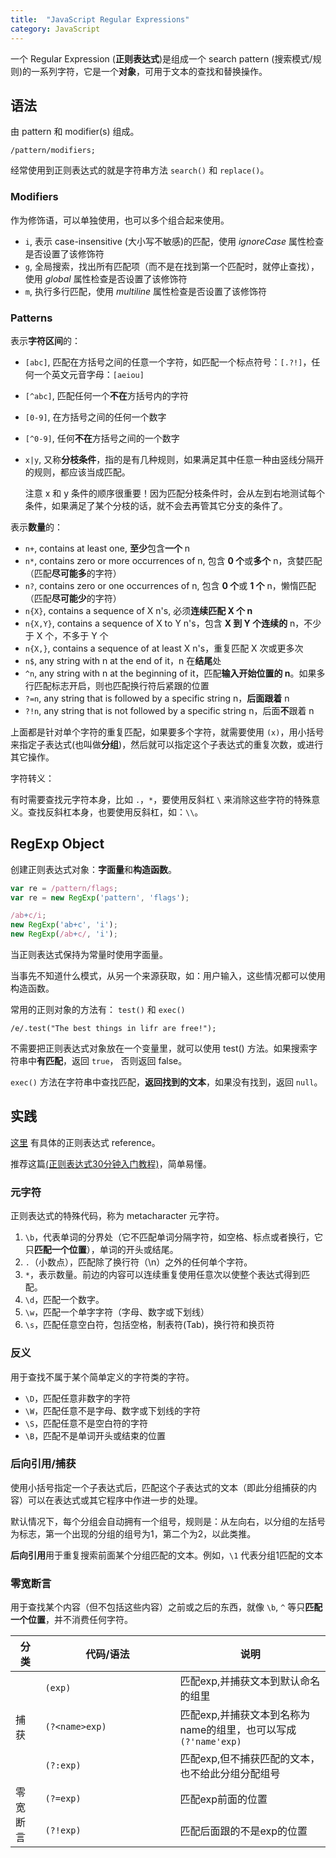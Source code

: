 ```yaml
---
title:  "JavaScript Regular Expressions"
category: JavaScript
---
```

一个 Regular Expression (**正则表达式**)是组成一个 search pattern (搜索模式/规则)的一系列字符，它是一个**对象**，可用于文本的查找和替换操作。

## 语法

由 pattern 和 modifier(s) 组成。

    /pattern/modifiers;

经常使用到正则表达式的就是字符串方法 `search()` 和 `replace()`。

<!--more-->

### Modifiers

作为修饰语，可以单独使用，也可以多个组合起来使用。

+ `i`, 表示 case-insensitive (大小写不敏感)的匹配，使用 _ignoreCase_ 属性检查是否设置了该修饰符
+ `g`, 全局搜索，找出所有匹配项（而不是在找到第一个匹配时，就停止查找），使用 _global_ 属性检查是否设置了该修饰符
+ `m`, 执行多行匹配，使用 _multiline_ 属性检查是否设置了该修饰符

### Patterns

表示**字符区间**的：

+ `[abc]`, 匹配在方括号之间的任意一个字符，如匹配一个标点符号：`[.?!]`，任何一个英文元音字母：`[aeiou]`
+ `[^abc]`, 匹配任何一个**不在**方括号内的字符
+ `[0-9]`, 在方括号之间的任何一个数字
+ `[^0-9]`, 任何**不在**方括号之间的一个数字
+ `x|y`, 又称**分枝条件**，指的是有几种规则，如果满足其中任意一种由竖线分隔开的规则，都应该当成匹配。

    注意 x 和 y 条件的顺序很重要！因为匹配分枝条件时，会从左到右地测试每个条件，如果满足了某个分枝的话，就不会去再管其它分支的条件了。

表示**数量**的：

+ `n+`, contains at least one, **至少**包含**一个** n
+ `n*`, contains zero or more occurrences of n, 包含 **0 个**或**多个** n，贪婪匹配（匹配**尽可能多**的字符）
+ `n?`, contains zero or one occurrences of n, 包含 **0 个**或 **1 个** n，懒惰匹配（匹配**尽可能少**的字符）
+ `n{X}`, contains a sequence of X n's, 必须**连续匹配 X 个 n**
+ `n{X,Y}`, contains a sequence of X to Y n's，包含 **X 到 Y 个连续的** n，不少于 X 个，不多于 Y 个
+ `n{X,}`, contains a sequence of at least X n's，重复匹配 X 次或更多次
+ `n$`, any string with n at the end of it，n 在**结尾**处
+ `^n`, any string with n at the beginning of it，匹配**输入开始位置的 n**。<span class="t-blue">如果多行匹配标志开启，则也匹配换行符后紧跟的位置</span>
+ `?=n`, any string that is followed by a specific string n，**后面跟着** n
+ `?!n`, any string that is not followed by a specific string n，后面**不**跟着 n

上面都是针对单个字符的重复匹配，如果要多个字符，就需要使用 `(x)`，用小括号来指定子表达式(也叫做**分组**)，然后就可以指定这个子表达式的重复次数，或进行其它操作。

字符转义：

有时需要查找元字符本身，比如 `.`，`*`，要使用反斜杠 `\` 来消除这些字符的特殊意义。查找反斜杠本身，也要使用反斜杠，如：`\\`。

## RegExp Object

创建正则表达式对象：**字面量**和**构造函数**。

```js
var re = /pattern/flags;
var re = new RegExp('pattern', 'flags');

/ab+c/i;
new RegExp('ab+c', 'i');
new RegExp(/ab+c/, 'i');
```

当正则表达式保持为常量时使用字面量。

当事先不知道什么模式，从另一个来源获取，如：用户输入，这些情况都可以使用构造函数。

常用的正则对象的方法有： `test()` 和 `exec()`

    /e/.test("The best things in lifr are free!");

不需要把正则表达式对象放在一个变量里，就可以使用 test() 方法。如果搜索字符串中**有匹配**，返回 `true`， 否则返回 false。

`exec()` 方法在字符串中查找匹配，**返回找到的文本**，如果没有找到，返回 `null`。

## 实践

[这里](https://developer.mozilla.org/zh-CN/docs/Web/JavaScript/Guide/Regular_Expressions) 有具体的正则表达式 reference。

推荐这篇[(正则表达式30分钟入门教程)](http://www.cnblogs.com/deerchao/archive/2006/08/24/zhengzhe30fengzhongjiaocheng.html)，简单易懂。

### 元字符

正则表达式的特殊代码，称为 metacharacter 元字符。

1. `\b`，代表单词的分界处（它不匹配单词分隔字符，如空格、标点或者换行，它只**匹配一个位置**），单词的开头或结尾。
2. `.`（小数点），匹配除了换行符（\n）之外的任何单个字符。
3. `*`，表示数量。前边的内容可以连续重复使用任意次以使整个表达式得到匹配。
4. `\d`，匹配一个数字。
5. `\w`，匹配一个单字字符（字母、数字或下划线）
6. `\s`，匹配任意空白符，包括空格，制表符(Tab)，换行符和换页符

### 反义

用于查找不属于某个简单定义的字符类的字符。

+ `\D`，匹配任意非数字的字符
+ `\W`，匹配任意不是字母、数字或下划线的字符
+ `\S`，匹配任意不是空白符的字符
+ `\B`，匹配不是单词开头或结束的位置

### 后向引用/捕获

使用小括号指定一个子表达式后，匹配这个子表达式的文本（即此分组捕获的内容）可以在表达式或其它程序中作进一步的处理。

默认情况下，每个分组会自动拥有一个组号，规则是：从左向右，以分组的左括号为标志，第一个出现的分组的组号为1，第二个为2，以此类推。

**后向引用**用于重复搜索前面某个分组匹配的文本。例如，`\1` 代表分组1匹配的文本

### 零宽断言

用于查找某个内容（但不包括这些内容）之前或之后的东西，就像 `\b`, `^` 等只**匹配一个位置**，并不消费任何字符。

<table style="width:100%">
  <thead>
    <tr>
      <th>分类</th><th style="width:200px;">代码/语法</th><th>说明</th>
    </tr>
  </thead>
  <tbody>
    <tr>
      <td rowspan="3">捕获</td>
      <td><code>(exp)</code></td>
      <td>匹配exp,并捕获文本到默认命名的组里</td>
    </tr>
    <tr>
      <td><code>(?&lt;name&gt;exp)</code></td>
      <td>匹配exp,并捕获文本到名称为name的组里，也可以写成<code>(?'name'exp)</code></td>
    </tr>
    <tr>
      <td><code>(?:exp)</code></td>
      <td>匹配exp,但不捕获匹配的文本，也不给此分组分配组号</td>
    </tr>
    <tr>
      <td rowspan="2">零宽断言</td>
      <td><code>(?=exp)</code></td>
      <td>匹配exp前面的位置</td>
    </tr>
    <tr>
      <td><code>(?!exp)</code></td>
      <td>匹配后面跟的不是exp的位置</td>
    </tr>
  </tbody>
</table>
